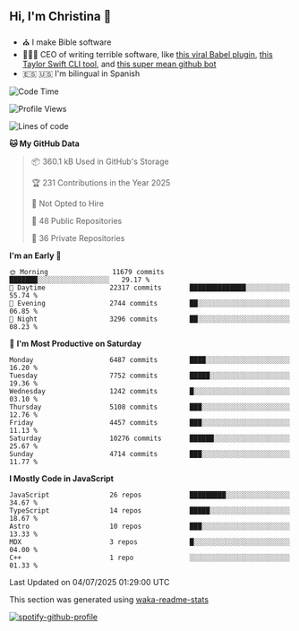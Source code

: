 ## Hi, I'm Christina 👋

- ⛪️ I make Bible software
- 👩🏼‍💻 CEO of writing terrible software, like [this viral Babel plugin](https://www.instagram.com/reel/Cxvwz76vBus/), [this Taylor Swift CLI tool](https://github.com/christina-de-martinez/swift-commits), and [this super mean github bot](https://github.com/christina-de-martinez/roast-my-code)
- 🇪🇸 🇺🇸 I'm bilingual in Spanish

<!--START_SECTION:waka-->
![Code Time](http://img.shields.io/badge/Code%20Time-212%20hrs%2019%20mins-blue)

![Profile Views](http://img.shields.io/badge/Profile%20Views-2-blue)

![Lines of code](https://img.shields.io/badge/From%20Hello%20World%20I%27ve%20Written-25.2%20million%20lines%20of%20code-blue)

**🐱 My GitHub Data** 

> 📦 360.1 kB Used in GitHub's Storage 
 > 
> 🏆 231 Contributions in the Year 2025
 > 
> 🚫 Not Opted to Hire
 > 
> 📜 48 Public Repositories 
 > 
> 🔑 36 Private Repositories 
 > 
**I'm an Early 🐤** 

```text
🌞 Morning                11679 commits       ███████░░░░░░░░░░░░░░░░░░   29.17 % 
🌆 Daytime                22317 commits       ██████████████░░░░░░░░░░░   55.74 % 
🌃 Evening                2744 commits        ██░░░░░░░░░░░░░░░░░░░░░░░   06.85 % 
🌙 Night                  3296 commits        ██░░░░░░░░░░░░░░░░░░░░░░░   08.23 % 
```
📅 **I'm Most Productive on Saturday** 

```text
Monday                   6487 commits        ████░░░░░░░░░░░░░░░░░░░░░   16.20 % 
Tuesday                  7752 commits        █████░░░░░░░░░░░░░░░░░░░░   19.36 % 
Wednesday                1242 commits        █░░░░░░░░░░░░░░░░░░░░░░░░   03.10 % 
Thursday                 5108 commits        ███░░░░░░░░░░░░░░░░░░░░░░   12.76 % 
Friday                   4457 commits        ███░░░░░░░░░░░░░░░░░░░░░░   11.13 % 
Saturday                 10276 commits       ██████░░░░░░░░░░░░░░░░░░░   25.67 % 
Sunday                   4714 commits        ███░░░░░░░░░░░░░░░░░░░░░░   11.77 % 
```


**I Mostly Code in JavaScript** 

```text
JavaScript               26 repos            █████████░░░░░░░░░░░░░░░░   34.67 % 
TypeScript               14 repos            █████░░░░░░░░░░░░░░░░░░░░   18.67 % 
Astro                    10 repos            ███░░░░░░░░░░░░░░░░░░░░░░   13.33 % 
MDX                      3 repos             █░░░░░░░░░░░░░░░░░░░░░░░░   04.00 % 
C++                      1 repo              ░░░░░░░░░░░░░░░░░░░░░░░░░   01.33 % 
```




 Last Updated on 04/07/2025 01:29:00 UTC
<!--END_SECTION:waka-->

This section was generated using [waka-readme-stats](https://github.com/anmol098/waka-readme-stats)

[![spotify-github-profile](https://spotify-github-profile.kittinanx.com/api/view?uid=1228436873&cover_image=true&theme=default&show_offline=false&background_color=121212&interchange=false&bar_color=53b14f&bar_color_cover=false)](https://spotify-github-profile.kittinanx.com/api/view?uid=1228436873&redirect=true)

